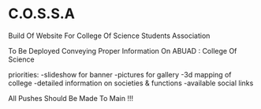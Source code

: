 # C.O.S.S.A
Build Of Website For College Of Science Students Association


To Be Deployed Conveying Proper Information On ABUAD : College Of Science



priorities:
-slideshow for banner
-pictures for gallery
-3d mapping of college
-detailed information on societies & functions
-available social links 



All Pushes Should Be Made To Main !!!
